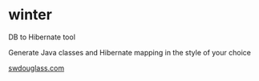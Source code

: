 # winter
DB to Hibernate tool

Generate Java classes and Hibernate mapping in the style of your choice

[swdouglass.com](https://swdouglass.com/wiki/Wiki.jsp?page=Winter)
